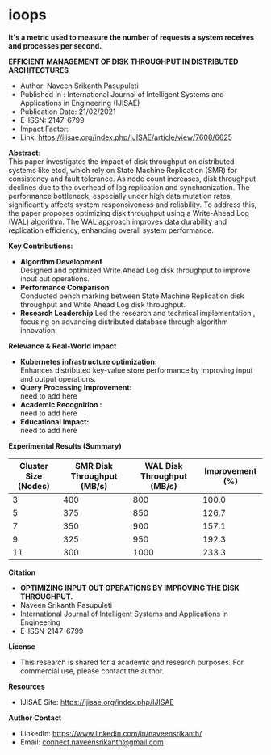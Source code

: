 # ioops
**It's a metric used to measure the number of requests a system receives and processes per second.**

**EFFICIENT MANAGEMENT OF DISK THROUGHPUT IN DISTRIBUTED ARCHITECTURES**
* Author: Naveen Srikanth Pasupuleti
* Published In : International Journal of Intelligent Systems and Applications in Engineering (IJISAE)
* Publication Date: 21/02/2021
* E-ISSN: 2147-6799
* Impact Factor: 
* Link: https://ijisae.org/index.php/IJISAE/article/view/7608/6625

**Abstract**:\
This paper investigates the impact of disk throughput on distributed systems like etcd, which rely on State Machine Replication (SMR) for consistency and fault tolerance. As node count increases, disk throughput declines due to the overhead of log replication and synchronization. The performance bottleneck, especially under high data mutation rates, significantly affects system responsiveness and reliability. To address this, the paper proposes optimizing disk throughput using a Write-Ahead Log (WAL) algorithm. The WAL approach improves data durability and replication efficiency, enhancing overall system performance.

**Key Contributions:** 
* **Algorithm Development** \
  Designed and optimized Write Ahead Log disk throughput to improve input out operations.
* **Performance Comparison** \
  Conducted bench marking between State Machine Replication disk throughput and Write Ahead Log disk throughput.
* **Research Leadership**
  Led the research and technical implementation , focusing on advancing distributed database through algorithm innovation.

**Relevance & Real-World Impact**
* **Kubernetes infrastructure optimization:**\
    Enhances distributed key-value store performance by improving input and output operations.
* **Query Processing Improvement:** \
    need to add here
* **Academic Recognition :** \
    need to add here
* **Educational Impact:** \
    need to add here

**Experimental Results (Summary)**

| Cluster Size (Nodes) | SMR Disk Throughput (MB/s)| WAL Disk Throughput (MB/s) | Improvement (%) |
| ---------------------| ------------------------- | -------------------------- | ----------------|
| 3                    | 400                       | 800                        | 100.0           |
| 5                    | 375                       | 850                        | 126.7           |
| 7                    | 350                       | 900                        | 157.1           |
| 9                    | 325                       | 950                        | 192.3           |
| 11                   | 300                       | 1000                       | 233.3           |

**Citation**
* **OPTIMIZING INPUT OUT OPERATIONS BY IMPROVING THE DISK THROUGHPUT.**
*   Naveen Srikanth Pasupuleti
*   International Journal of Intelligent Systems and Applications in Engineering
*   E-ISSN-2147-6799

**License**
* This research is shared for a academic and research purposes. For commercial use, please contact the author.

**Resources**
* IJISAE Site: https://ijisae.org/index.php/IJISAE

**Author Contact** 
  * LinkedIn: https://www.linkedin.com/in/naveensrikanth/
  * Email: connect.naveensrikanth@gmail.com
